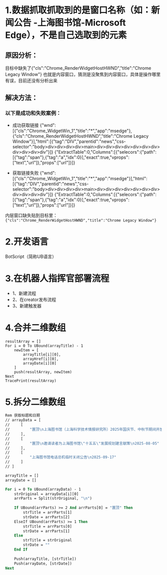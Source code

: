 # 1.数据抓取抓取到的是窗口名称（如：新闻公告 -上海图书馆-Microsoft Edge），不是自己选取到的元素

## 原因分析：
目标中缺失了{"cls":"Chrome_RenderWidgetHostHWND","title":"Chrome Legacy Window"}
也就是内容窗口，猜测是没聚焦到内容窗口，具体是操作哪里有误，目前还没有分析出来

## 解决方法：
### 以下是成功和失败案例：
- 成功获取链接
{"wnd":[{"cls":"Chrome_WidgetWin_1","title":"*","app":"msedge"},{"cls":"Chrome_RenderWidgetHostHWND","title":"Chrome Legacy Window"}],"html":[{"tag":"DIV","parentid":"news","css-selector":"body>div>div>div>div>main>div>div>div>div>div>div>div>div>div>div>div"}]}
{"ExtractTable":0,"Columns":[{"selecors":{"path":[{"tag":"span"},{"tag":"a","idx":0}],"exact":true,"vprops":["text","url"]},"props":["url"]}]}

- 获取链接失败
{"wnd":[{"cls":"Chrome_WidgetWin_1","title":"*","app":"msedge"}],"html":[{"tag":"DIV","parentid":"news","css-selector":"body>div>div>div>div>main>div>div>div>div>div>div>div>div>div>div>div"}]}
{"ExtractTable":0,"Columns":[{"selecors":{"path":[{"tag":"span"},{"tag":"a","idx":0}],"exact":true,"vprops":["text","url"]},"props":["url"]}]}

内层窗口缺失贴到目标里：
`{"cls":"Chrome_RenderWidgetHostHWND","title":"Chrome Legacy Window"}`



# 2.开发语言
BotScript（简称UB语言）




# 3.在机器人指挥官部署流程
- 1、新建流程
- 2、在creator发布流程
- 3、新建触发器




# 4.合并二维数组
```vbscript
resultArray = []
For i = 0 To UBound(arrayTitle) - 1
    newItem = [
        arrayTitle[i][0],  
        arrayHref[i][0],   
        arrayDate[i][0]   
    ]
    push(resultArray, newItem)
Next
TracePrint(resultArray)
```

# 5.拆分二维数组
```vb
Rem 获取标题和日期
// arrayData = [
//     [
//         "置顶\n上海图书馆（上海科学技术情报研究所）2025年国庆节、中秋节期间开放公告\n2025-09-22"
//     ],
//     [
//         "置顶\n邀请读者为上海图书馆\"十五五\"发展规划建言献策\n2025-08-05"
//     ],
//     [
//         "上海图书馆电话总机临时关闭公告\n2025-09-17"
//     ]
// ]

arrayTitle = []
arrayDate = []

For i = 0 To UBound(arrayData) - 1
    strOriginal = arrayData[i][0]
    arrParts = Split(strOriginal, "\n")
    
    If UBound(arrParts) >= 2 And arrParts[0] = "置顶" Then
        strTitle = arrParts[1]
        strDate = arrParts[2]
    ElseIf UBound(arrParts) >= 1 Then
        strTitle = arrParts[0]
        strDate = arrParts[1]
    Else
        strTitle = strOriginal
        strDate = ""
    End If
    
    Push(arrayTitle, [strTitle])
    Push(arrayDate, [strDate])
Next
```